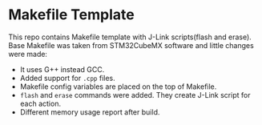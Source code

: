 
# Makefile Template

This repo contains Makefile template with J-Link scripts(flash and erase). Base Makefile was taken from STM32CubeMX software and little changes were made:
- It uses G++ instead GCC.
- Added support for `.cpp` files.
- Makefile config variables are placed on the top of Makefile.
- `flash` and `erase` commands were added. They create J-Link script for each action.
- Different memory usage report after build.